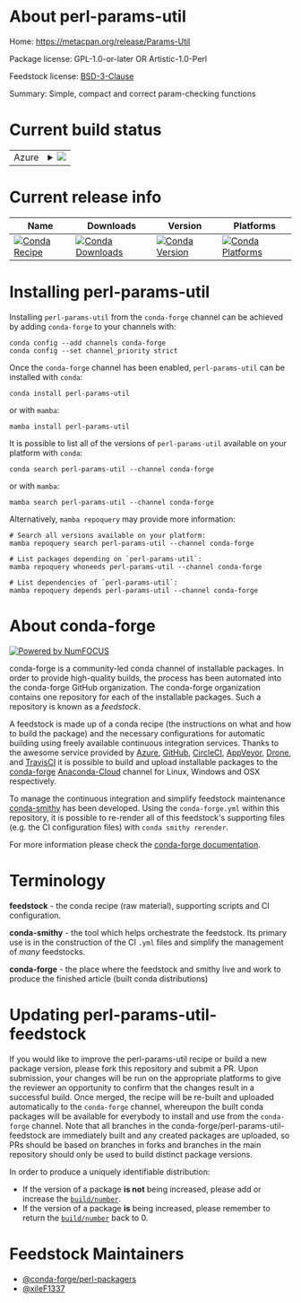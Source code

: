 About perl-params-util
======================

Home: https://metacpan.org/release/Params-Util

Package license: GPL-1.0-or-later OR Artistic-1.0-Perl

Feedstock license: [BSD-3-Clause](https://github.com/conda-forge/perl-params-util-feedstock/blob/main/LICENSE.txt)

Summary: Simple, compact and correct param-checking functions

Current build status
====================


<table>
    
  <tr>
    <td>Azure</td>
    <td>
      <details>
        <summary>
          <a href="https://dev.azure.com/conda-forge/feedstock-builds/_build/latest?definitionId=18084&branchName=main">
            <img src="https://dev.azure.com/conda-forge/feedstock-builds/_apis/build/status/perl-params-util-feedstock?branchName=main">
          </a>
        </summary>
        <table>
          <thead><tr><th>Variant</th><th>Status</th></tr></thead>
          <tbody><tr>
              <td>linux_64</td>
              <td>
                <a href="https://dev.azure.com/conda-forge/feedstock-builds/_build/latest?definitionId=18084&branchName=main">
                  <img src="https://dev.azure.com/conda-forge/feedstock-builds/_apis/build/status/perl-params-util-feedstock?branchName=main&jobName=linux&configuration=linux%20linux_64_" alt="variant">
                </a>
              </td>
            </tr><tr>
              <td>osx_64</td>
              <td>
                <a href="https://dev.azure.com/conda-forge/feedstock-builds/_build/latest?definitionId=18084&branchName=main">
                  <img src="https://dev.azure.com/conda-forge/feedstock-builds/_apis/build/status/perl-params-util-feedstock?branchName=main&jobName=osx&configuration=osx%20osx_64_" alt="variant">
                </a>
              </td>
            </tr>
          </tbody>
        </table>
      </details>
    </td>
  </tr>
</table>

Current release info
====================

| Name | Downloads | Version | Platforms |
| --- | --- | --- | --- |
| [![Conda Recipe](https://img.shields.io/badge/recipe-perl--params--util-green.svg)](https://anaconda.org/conda-forge/perl-params-util) | [![Conda Downloads](https://img.shields.io/conda/dn/conda-forge/perl-params-util.svg)](https://anaconda.org/conda-forge/perl-params-util) | [![Conda Version](https://img.shields.io/conda/vn/conda-forge/perl-params-util.svg)](https://anaconda.org/conda-forge/perl-params-util) | [![Conda Platforms](https://img.shields.io/conda/pn/conda-forge/perl-params-util.svg)](https://anaconda.org/conda-forge/perl-params-util) |

Installing perl-params-util
===========================

Installing `perl-params-util` from the `conda-forge` channel can be achieved by adding `conda-forge` to your channels with:

```
conda config --add channels conda-forge
conda config --set channel_priority strict
```

Once the `conda-forge` channel has been enabled, `perl-params-util` can be installed with `conda`:

```
conda install perl-params-util
```

or with `mamba`:

```
mamba install perl-params-util
```

It is possible to list all of the versions of `perl-params-util` available on your platform with `conda`:

```
conda search perl-params-util --channel conda-forge
```

or with `mamba`:

```
mamba search perl-params-util --channel conda-forge
```

Alternatively, `mamba repoquery` may provide more information:

```
# Search all versions available on your platform:
mamba repoquery search perl-params-util --channel conda-forge

# List packages depending on `perl-params-util`:
mamba repoquery whoneeds perl-params-util --channel conda-forge

# List dependencies of `perl-params-util`:
mamba repoquery depends perl-params-util --channel conda-forge
```


About conda-forge
=================

[![Powered by
NumFOCUS](https://img.shields.io/badge/powered%20by-NumFOCUS-orange.svg?style=flat&colorA=E1523D&colorB=007D8A)](https://numfocus.org)

conda-forge is a community-led conda channel of installable packages.
In order to provide high-quality builds, the process has been automated into the
conda-forge GitHub organization. The conda-forge organization contains one repository
for each of the installable packages. Such a repository is known as a *feedstock*.

A feedstock is made up of a conda recipe (the instructions on what and how to build
the package) and the necessary configurations for automatic building using freely
available continuous integration services. Thanks to the awesome service provided by
[Azure](https://azure.microsoft.com/en-us/services/devops/), [GitHub](https://github.com/),
[CircleCI](https://circleci.com/), [AppVeyor](https://www.appveyor.com/),
[Drone](https://cloud.drone.io/welcome), and [TravisCI](https://travis-ci.com/)
it is possible to build and upload installable packages to the
[conda-forge](https://anaconda.org/conda-forge) [Anaconda-Cloud](https://anaconda.org/)
channel for Linux, Windows and OSX respectively.

To manage the continuous integration and simplify feedstock maintenance
[conda-smithy](https://github.com/conda-forge/conda-smithy) has been developed.
Using the ``conda-forge.yml`` within this repository, it is possible to re-render all of
this feedstock's supporting files (e.g. the CI configuration files) with ``conda smithy rerender``.

For more information please check the [conda-forge documentation](https://conda-forge.org/docs/).

Terminology
===========

**feedstock** - the conda recipe (raw material), supporting scripts and CI configuration.

**conda-smithy** - the tool which helps orchestrate the feedstock.
                   Its primary use is in the construction of the CI ``.yml`` files
                   and simplify the management of *many* feedstocks.

**conda-forge** - the place where the feedstock and smithy live and work to
                  produce the finished article (built conda distributions)


Updating perl-params-util-feedstock
===================================

If you would like to improve the perl-params-util recipe or build a new
package version, please fork this repository and submit a PR. Upon submission,
your changes will be run on the appropriate platforms to give the reviewer an
opportunity to confirm that the changes result in a successful build. Once
merged, the recipe will be re-built and uploaded automatically to the
`conda-forge` channel, whereupon the built conda packages will be available for
everybody to install and use from the `conda-forge` channel.
Note that all branches in the conda-forge/perl-params-util-feedstock are
immediately built and any created packages are uploaded, so PRs should be based
on branches in forks and branches in the main repository should only be used to
build distinct package versions.

In order to produce a uniquely identifiable distribution:
 * If the version of a package **is not** being increased, please add or increase
   the [``build/number``](https://docs.conda.io/projects/conda-build/en/latest/resources/define-metadata.html#build-number-and-string).
 * If the version of a package **is** being increased, please remember to return
   the [``build/number``](https://docs.conda.io/projects/conda-build/en/latest/resources/define-metadata.html#build-number-and-string)
   back to 0.

Feedstock Maintainers
=====================

* [@conda-forge/perl-packagers](https://github.com/conda-forge/perl-packagers/)
* [@xileF1337](https://github.com/xileF1337/)

